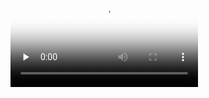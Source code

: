 <video id="video_6dof" controls="" preload="none" poster="封面">
      <source id="mp4" src="demo/demo2.mp4" type="video/mp4">
</videos>

<video id="video_3d" controls="" preload="none" poster="封面">
      <source id="mp4" src="demo/demo1_1.mp4" type="video/mp4">
</videos>


## Welcome to GitHub Pages

You can use the [editor on GitHub](https://github.com/Eatmelonboy/Eatmelonboy.github.io/edit/main/index.md) to maintain and preview the content for your website in Markdown files.

Whenever you commit to this repository, GitHub Pages will run [Jekyll](https://jekyllrb.com/) to rebuild the pages in your site, from the content in your Markdown files.

### Markdown

Markdown is a lightweight and easy-to-use syntax for styling your writing. It includes conventions for

```markdown
Syntax highlighted code block

# Header 1
## Header 2
### Header 3

- Bulleted
- List

1. Numbered
2. List

**Bold** and _Italic_ and `Code` text

[Link](url) and ![Image](src)
```

For more details see [Basic writing and formatting syntax](https://docs.github.com/en/github/writing-on-github/getting-started-with-writing-and-formatting-on-github/basic-writing-and-formatting-syntax).

### Jekyll Themes

Your Pages site will use the layout and styles from the Jekyll theme you have selected in your [repository settings](https://github.com/Eatmelonboy/Eatmelonboy.github.io/settings/pages). The name of this theme is saved in the Jekyll `_config.yml` configuration file.

### Support or Contact

Having trouble with Pages? Check out our [documentation](https://docs.github.com/categories/github-pages-basics/) or [contact support](https://support.github.com/contact) and we’ll help you sort it out.
